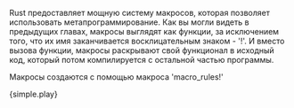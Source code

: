 Rust предоставляет мощную систему макросов, которая позволяет использовать метапрограммирование. Как вы могли видеть в предыдущих главах, макросы выглядят как функции, за исключением того, что их имя заканчивается восклицательным знаком - '!'. И вместо вызова функции, макросы раскрывают свой функционал в исходный код, который потом компилируется с остальной частью программы.

Макросы создаются с помощью макроса 'macro_rules!'

{simple.play}
